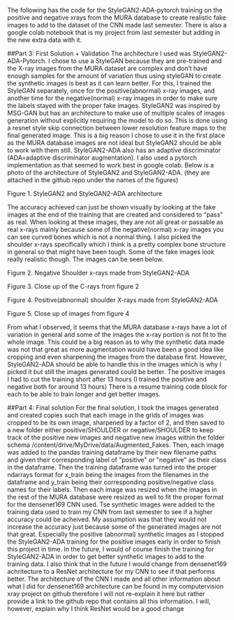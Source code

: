 The following has the code for the StyleGAN2-ADA-pytorch training on the positive and negative xrays from the MURA database to create realistic fake images to add to the dataset of the CNN made last semester. There is also a google colab notebook that is my project from last semester but adding in the new extra data with it.

##Part 3: First Solution + Validation
  The architecture I used was StyleGAN2-ADA-Pytorch. I chose to use a StyleGAN because they are pre-trained and the X-ray images from the MURA dataset are complex and don’t have enough samples for the amount of variation thus using styleGAN to create the synthetic images is best as it can learn better. For this, I trained the StyleGAN separately, once for the positive(abnormal) x-ray images, and another time for the negative(normal) x-ray images in order to make sure the labels stayed with the proper fake images. StyleGAN2 was inspired by MSG-GAN but has an architecture to make use of multiple scales of images generation without explicitly requiring the model to do so. This is done using a resnet style skip connection between lower resolution feature maps to the final generated image. This is a big reason I chose to use it in the first place as the MURA database images are not ideal but StyleGAN2 should be able to work with them still. StyleGAN2-ADA also has an adaptive discriminator (ADA=adaptive discriminator augmentation). I also used a pytorch implementation as that seemed to work best in google colab. Below is a photo of the architecture of StyleGAN2 and StyleGAN2-ADA. (they are attached in the github repo under the names of the figures)

Figure 1. StyleGAN2 and StyleGAN2-ADA architecture

The accuracy achieved can just be shown visually by looking at the fake images at the end of the training that are created and considered to “pass” as real. When looking at these images, they are not all great or passable as real x-rays mainly because some of the negative(normal) x-ray images you can see curved bones which is not a normal thing. I also picked the shoulder x-rays specifically which I think is a pretty complex bone structure in general so that might have been tough. Some of the fake images look really realistic though. The images can be seen below.
   
Figure 2. Negative Shoulder x-rays made from StyleGAN2-ADA

Figure 3. Close up of the C-rays from figure 2


Figure 4. Positive(abnormal) shoulder X-rays made from StyleGAN2-ADA
               
Figure 5. Close up of images from figure 4

From what I observed, it seems that the MURA database x-rays have a lot of variation in general and some of the images the x-ray portion is not fit to the whole image. This could be a big reason as to why the synthetic data made was not that great as more augmentation would have been a good idea like cropping and even sharpening the images from the database first. However, StyleGAN2-ADA should be able to handle this in the images which is why I picked it but still the images generated could be better. The positive images I had to cut the training short after 13 hours (I trained the positive and negative both for around 13 hours) There is a resume training code block for each to be able to train longer and get better images. 

##Part 4: Final solution
For the final solution, I took the images generated and created copies such that each image in the grids of images was cropped to be its own image, sharpened by a factor of 2, and then saved to a new folder either positive/SHOULDER or negative/SHOULDER to keep track of the positive new images and negative new images within the folder schema /content/drive/MyDrive/data/Augmented_Fakes. Then, each image was added to the pandas training dataframe by their new filename paths and given their corresponding label of "positive" or "negative" as their class in the dataframe. Then the training dataframe was turned into the proper ndarrays format for x_train being the images from the filenames in the dataframe and y_train being their corresponding positive/negative class names for their labels. Then each image was resized when the images in the rest of the MURA database were resized as well to fit the proper format for the densenet169 CNN used. Tse synthetic images were added to the training data used to train my CNN from last semester to see if a higher accuracy could be acheived. My assumption was that they would not increase the accuracy just because some of the generated images are not that great. Especially the positive (abnormal) synthetic images as I stopped the StyleGAN2-ADA training for the positive images early in order to finish this project in time. In the future, I would of course finish the training for StyleGAN2-ADA in order to get better synthetic images to add to the training data. I also think that in the future I would change from densenet169 achritecture to a ResNet architecture for my CNN to see if that performs better. The architecture of the CNN I made and all other information about what I did for densenet169 architecture can be found in my computervision xray project on github  therefore I  will not re-explain it here but rather provide a link to the github repo that contains all this information. I will, however, explain why I think ResNet would be a good change


